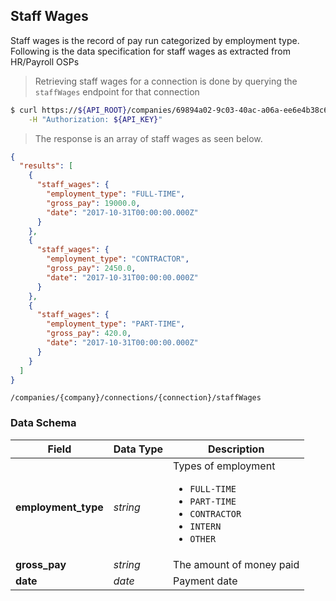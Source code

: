## Staff Wages

Staff wages is the record of pay run categorized by employment type. Following is the data specification for staff wages as extracted from HR/Payroll OSPs

> Retrieving staff wages for a connection is done by querying the `staffWages` endpoint for that connection

```sh
$ curl https://${API_ROOT}/companies/69894a02-9c03-40ac-a06a-ee6e4b38c6fb/connections/52684382-abff-45fa-a3f2-ced175adfe61/data/staffWages \
    -H "Authorization: ${API_KEY}"
```

> The response is an array of staff wages as seen below.

```json
{
  "results": [
    {
      "staff_wages": {
        "employment_type": "FULL-TIME",
        "gross_pay": 19000.0,
        "date": "2017-10-31T00:00:00.000Z"
      }
    },
    {
      "staff_wages": {
        "employment_type": "CONTRACTOR",
        "gross_pay": 2450.0,
        "date": "2017-10-31T00:00:00.000Z"
      }
    },
    {
      "staff_wages": {
        "employment_type": "PART-TIME",
        "gross_pay": 420.0,
        "date": "2017-10-31T00:00:00.000Z"
      }
    }
  ]
}


```
<span class="api api-get"></span> <code>/companies/{company}/connections/{connection}/staffWages</code>

### Data Schema

| Field               | Data Type | Description                                                                                                                 |
|---------------------|-----------|-----------------------------------------------------------------------------------------------------------------------------|
| **employment_type** | *string*  | Types of employment <ul><li>`FULL-TIME`</li><li>`PART-TIME`</li><li>`CONTRACTOR`</li><li>`INTERN`</li><li>`OTHER`</li></ul> |
| **gross_pay**       | *string*  | The amount of money paid                                                                                                    |
| **date**            | *date*    | Payment date                                                                                                                |

